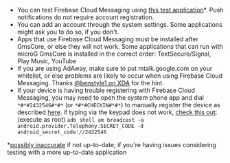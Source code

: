* You can test Firebase Cloud Messaging using [this test application](https://play.google.com/store/apps/details?id=com.firstrowria.pushnotificationtester)*. Push notifications do not require account registration.
* You can add an account through the system settings. Some applications might ask you to do so, if you don't.
* Apps that use Firebase Cloud Messaging must be installed after GmsCore, or else they will not work. Some applications that can run with microG GmsCore is installed in the correct order: TextSecure/Signal, Play Music, YouTube
* If you are using AdAway, make sure to put mtalk.google.com on your whitelist, or else problems are likely to occur when using Firebase Cloud Messaging. Thanks [@benstyle1 on XDA](http://forum.xda-developers.com/member.php?u=5459278) for the hint.
* If your device is having trouble registering with Firebase Cloud Messaging, you may need to open the system phone app and dial `*#*#2432546#*#*` (or `*#*#CHECKIN#*#*`) to manually register the device as described [here](https://github.com/microg/android_packages_apps_GmsCore/issues/439#issuecomment-433018720). if typing via the keypad does not work, [check this out](https://github.com/microg/android_packages_apps_GmsCore/issues/660):
(execute as root) `adb shell am broadcast -a android.provider.Telephony.SECRET_CODE -d android_secret_code://2432546`


*[possibly inaccurate](https://github.com/bbindreiter/PushNotificationTester_App/issues/3) if not up-to-date; if you're having issues considering testing with a more up-to-date application